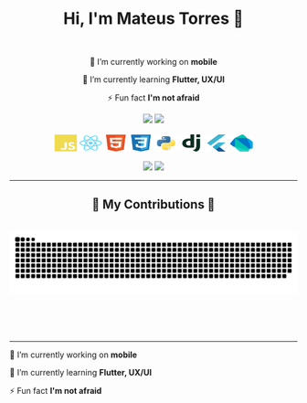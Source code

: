   <h1 align="center"> Hi, I'm Mateus Torres 👋 </h1> <br/>

<div align="center">

 🔭 I’m currently working on **mobile**

 
 🌱 I’m currently learning **Flutter, UX/UI**

⚡ Fun fact **I'm not afraid**
</div>

<div align="center">
  <a hreff="htpps://github.com/mttorres68">
  <img height="180em" src="https://github-readme-stats.vercel.app/api?username=mttorres68&show_icons=true&theme=radical&include_all_commits=true&cout_private=true" />
  <img height="180em" src="https://github-readme-stats.vercel.app/api/top-langs/?username=mttorres68&layout=compact&langs_count=6&theme=radical" />
</div>

<div align="center" style="display: inline_blokc"><br/>
  <img align="center" alt="Torres-Js" height="30" width="40" src="https://raw.githubusercontent.com/devicons/devicon/master/icons/javascript/javascript-plain.svg">
  <img align="center" alt="Torres-React" height="30" width="40" src="https://raw.githubusercontent.com/devicons/devicon/master/icons/react/react-original.svg">
  <img align="center" alt="Torres-HTML" height="30" width="40" src="https://raw.githubusercontent.com/devicons/devicon/master/icons/html5/html5-original.svg">
  <img align="center" alt="Torres-CSS" height="30" width="40" src="https://raw.githubusercontent.com/devicons/devicon/master/icons/css3/css3-original.svg">
  <img align="center" alt="Torres-Python" height="30" width="40" src="https://raw.githubusercontent.com/devicons/devicon/master/icons/python/python-original.svg">
  <img align="center" alt="Torres-django" height="30" width="40" src="https://raw.githubusercontent.com/devicons/devicon/master/icons/django/django-plain.svg">
  <img align="center" alt="Torres-Flutter" height="30" width="40" src="https://raw.githubusercontent.com/devicons/devicon/master/icons/flutter/flutter-original.svg">
  <img align="center" alt="Torres-Flutter" height="30" width="40" src="https://raw.githubusercontent.com/devicons/devicon/master/icons/dart/dart-original.svg">
</div>
  <br>
<div align="center"> 
  <a href = "mailto:mateusmmt00@gmail.com"><img src="https://img.shields.io/badge/-Gmail-%23333?style=for-the-badge&logo=gmail&logoColor=white" target="_blank"></a>
  <a href="www.linkedin.com/in/mateus-torres-902562144" target="_blank"><img src="https://img.shields.io/badge/-LinkedIn-%230077B5?style=for-the-badge&logo=linkedin&logoColor=white" target="_blank"></a>   
</div>        
<hr/>
<div align="center">
  <h2>🐍 My Contributions 🐍</h2>
  <br>
  <img alt="snake eating my contributions" src="https://raw.githubusercontent.com/mttorres68/mttorres68/output/github-contribution-grid-snake.svg" />
  
  <br/><br/><br/>
</div>

<hr/>

🔭 I’m currently working on **mobile**
 
🌱 I’m currently learning **Flutter, UX/UI**

⚡ Fun fact **I'm not afraid**
